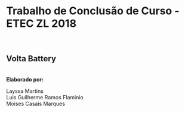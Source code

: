 <h1>Trabalho de Conclusão de Curso - ETEC ZL 2018</h1> <br>
<h2>Volta Battery</h2><br>
<b>Elaborado por: </b>

Layssa Martins <br>
Luis Guilherme Ramos Flaminio <br>
Moises Casais Marques
